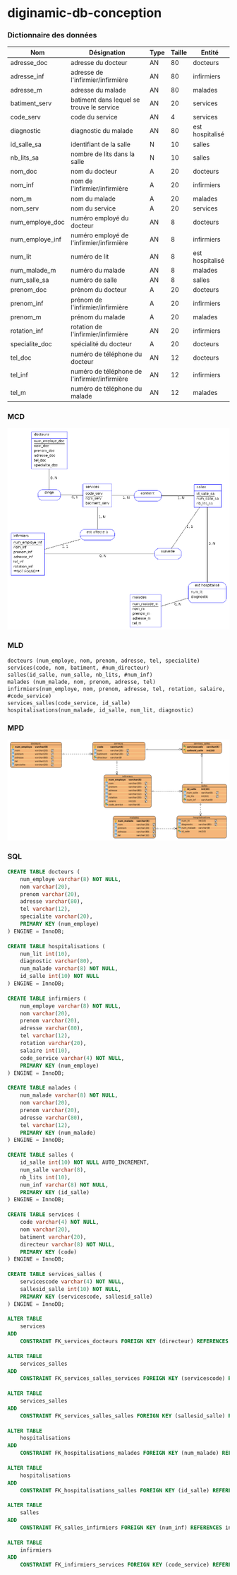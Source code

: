 # diginamic-db-conception

### Dictionnaire des données

| Nom             | Désignation                                   | Type | Taille | Entité          |
| --------------- | --------------------------------------------- | ---- | ------ | --------------- |
| adresse_doc     | adresse du docteur                            | AN   | 80     | docteurs        |
| adresse_inf     | adresse de l'infirmier/infirmière             | AN   | 80     | infirmiers      |
| adresse_m       | adresse du malade                             | AN   | 80     | malades         |
| batiment_serv   | batiment dans lequel se trouve le service     | AN   | 20     | services        |
| code_serv       | code du service                               | AN   | 4      | services        |
| diagnostic      | diagnostic du malade                          | AN   | 80     | est hospitalisé |
| id_salle_sa     | identifiant de la salle                       | N    | 10     | salles          |
| nb_lits_sa      | nombre de lits dans la salle                  | N    | 10     | salles          |
| nom_doc         | nom du docteur                                | A    | 20     | docteurs        |
| nom_inf         | nom de l'infirmier/infirmière                 | A    | 20     | infirmiers      |
| nom_m           | nom du malade                                 | A    | 20     | malades         |
| nom_serv        | nom du service                                | A    | 20     | services        |
| num_employe_doc | numéro employé du docteur                     | AN   | 8      | docteurs        |
| num_employe_inf | numéro employé de l'infirmier/infirmière      | AN   | 8      | infirmiers      |
| num_lit         | numéro de lit                                 | AN   | 8      | est hospitalisé |
| num_malade_m    | numéro du malade                              | AN   | 8      | malades         |
| num_salle_sa    | numéro de salle                               | AN   | 8      | salles          |
| prenom_doc      | prénom du docteur                             | A    | 20     | docteurs        |
| prenom_inf      | prénom de l'infirmier/infirmière              | A    | 20     | infirmiers      |
| prenom_m        | prénom du malade                              | A    | 20     | malades         |
| rotation_inf    | rotation de l'infirmier/infirmière            | AN   | 20     | infirmiers      |
| specialite_doc  | spécialité du docteur                         | A    | 20     | docteurs        |
| tel_doc         | numéro de téléphone du docteur                | AN   | 12     | docteurs        |
| tel_inf         | numéro de téléphone de l'infirmier/infirmière | AN   | 12     | infirmiers      |
| tel_m           | numéro de téléphone du malade                 | AN   | 12     | malades         |

### MCD

![](mcd.png)

### MLD

```
docteurs (num_employe, nom, prenom, adresse, tel, specialite)
services(code, nom, batiment, #num_directeur)
salles(id_salle, num_salle, nb_lits, #num_inf)
malades (num_malade, nom, prenom, adresse, tel)
infirmiers(num_employe, nom, prenom, adresse, tel, rotation, salaire, #code_service)
services_salles(code_service, id_salle)
hospitalisations(num_malade, id_salle, num_lit, diagnostic)
```

### MPD

![](mpd.png)

### SQL

```SQL
CREATE TABLE docteurs (
    num_employe varchar(8) NOT NULL,
    nom varchar(20),
    prenom varchar(20),
    adresse varchar(80),
    tel varchar(12),
    specialite varchar(20),
    PRIMARY KEY (num_employe)
) ENGINE = InnoDB;

CREATE TABLE hospitalisations (
    num_lit int(10),
    diagnostic varchar(80),
    num_malade varchar(8) NOT NULL,
    id_salle int(10) NOT NULL
) ENGINE = InnoDB;

CREATE TABLE infirmiers (
    num_employe varchar(8) NOT NULL,
    nom varchar(20),
    prenom varchar(20),
    adresse varchar(80),
    tel varchar(12),
    rotation varchar(20),
    salaire int(10),
    code_service varchar(4) NOT NULL,
    PRIMARY KEY (num_employe)
) ENGINE = InnoDB;

CREATE TABLE malades (
    num_malade varchar(8) NOT NULL,
    nom varchar(20),
    prenom varchar(20),
    adresse varchar(80),
    tel varchar(12),
    PRIMARY KEY (num_malade)
) ENGINE = InnoDB;

CREATE TABLE salles (
    id_salle int(10) NOT NULL AUTO_INCREMENT,
    num_salle varchar(8),
    nb_lits int(10),
    num_inf varchar(8) NOT NULL,
    PRIMARY KEY (id_salle)
) ENGINE = InnoDB;

CREATE TABLE services (
    code varchar(4) NOT NULL,
    nom varchar(20),
    batiment varchar(20),
    directeur varchar(8) NOT NULL,
    PRIMARY KEY (code)
) ENGINE = InnoDB;

CREATE TABLE services_salles (
    servicescode varchar(4) NOT NULL,
    sallesid_salle int(10) NOT NULL,
    PRIMARY KEY (servicescode, sallesid_salle)
) ENGINE = InnoDB;

ALTER TABLE
    services
ADD
    CONSTRAINT FK_services_docteurs FOREIGN KEY (directeur) REFERENCES docteurs (num_employe);

ALTER TABLE
    services_salles
ADD
    CONSTRAINT FK_services_salles_services FOREIGN KEY (servicescode) REFERENCES services (code);

ALTER TABLE
    services_salles
ADD
    CONSTRAINT FK_services_salles_salles FOREIGN KEY (sallesid_salle) REFERENCES salles (id_salle);

ALTER TABLE
    hospitalisations
ADD
    CONSTRAINT FK_hospitalisations_malades FOREIGN KEY (num_malade) REFERENCES malades (num_malade);

ALTER TABLE
    hospitalisations
ADD
    CONSTRAINT FK_hospitalisations_salles FOREIGN KEY (id_salle) REFERENCES salles (id_salle);

ALTER TABLE
    salles
ADD
    CONSTRAINT FK_salles_infirmiers FOREIGN KEY (num_inf) REFERENCES infirmiers (num_employe);

ALTER TABLE
    infirmiers
ADD
    CONSTRAINT FK_infirmiers_services FOREIGN KEY (code_service) REFERENCES services (code);
```
